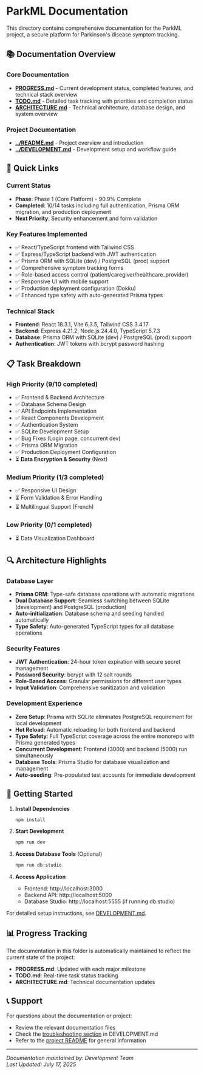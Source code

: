 # ParkML Documentation

This directory contains comprehensive documentation for the ParkML project, a secure platform for Parkinson's disease symptom tracking.

## 📚 Documentation Overview

### Core Documentation
- **[PROGRESS.md](./PROGRESS.md)** - Current development status, completed features, and technical stack overview
- **[TODO.md](./TODO.md)** - Detailed task tracking with priorities and completion status
- **[ARCHITECTURE.md](./ARCHITECTURE.md)** - Technical architecture, database design, and system overview

### Project Documentation
- **[../README.md](../README.md)** - Project overview and introduction
- **[../DEVELOPMENT.md](../DEVELOPMENT.md)** - Development setup and workflow guide

## 🎯 Quick Links

### Current Status
- **Phase**: Phase 1 (Core Platform) - 90.9% Complete
- **Completed**: 10/14 tasks including full authentication, Prisma ORM migration, and production deployment
- **Next Priority**: Security enhancement and form validation

### Key Features Implemented
- ✅ React/TypeScript frontend with Tailwind CSS
- ✅ Express/TypeScript backend with JWT authentication
- ✅ Prisma ORM with SQLite (dev) / PostgreSQL (prod) support
- ✅ Comprehensive symptom tracking forms
- ✅ Role-based access control (patient/caregiver/healthcare_provider)
- ✅ Responsive UI with mobile support
- ✅ Production deployment configuration (Dokku)
- ✅ Enhanced type safety with auto-generated Prisma types

### Technical Stack
- **Frontend**: React 18.3.1, Vite 6.3.5, Tailwind CSS 3.4.17
- **Backend**: Express 4.21.2, Node.js 24.4.0, TypeScript 5.7.3
- **Database**: Prisma ORM with SQLite (dev) / PostgreSQL (prod) support
- **Authentication**: JWT tokens with bcrypt password hashing

## 📋 Task Breakdown

### High Priority (9/10 completed)
- ✅ Frontend & Backend Architecture
- ✅ Database Schema Design
- ✅ API Endpoints Implementation
- ✅ React Components Development
- ✅ Authentication System
- ✅ SQLite Development Setup
- ✅ Bug Fixes (Login page, concurrent dev)
- ✅ Prisma ORM Migration
- ✅ Production Deployment Configuration
- ⏳ **Data Encryption & Security** (Next)

### Medium Priority (1/3 completed)
- ✅ Responsive UI Design
- ⏳ Form Validation & Error Handling
- ⏳ Multilingual Support (French)

### Low Priority (0/1 completed)
- ⏳ Data Visualization Dashboard

## 🔍 Architecture Highlights

### Database Layer
- **Prisma ORM**: Type-safe database operations with automatic migrations
- **Dual Database Support**: Seamless switching between SQLite (development) and PostgreSQL (production)
- **Auto-initialization**: Database schema and seeding handled automatically
- **Type Safety**: Auto-generated TypeScript types for all database operations

### Security Features
- **JWT Authentication**: 24-hour token expiration with secure secret management
- **Password Security**: bcrypt with 12 salt rounds
- **Role-Based Access**: Granular permissions for different user types
- **Input Validation**: Comprehensive sanitization and validation

### Development Experience
- **Zero Setup**: Prisma with SQLite eliminates PostgreSQL requirement for local development
- **Hot Reload**: Automatic reloading for both frontend and backend
- **Type Safety**: Full TypeScript coverage across the entire monorepo with Prisma generated types
- **Concurrent Development**: Frontend (3000) and backend (5000) run simultaneously
- **Database Tools**: Prisma Studio for database visualization and management
- **Auto-seeding**: Pre-populated test accounts for immediate development

## 🚀 Getting Started

1. **Install Dependencies**
   ```bash
   npm install
   ```

2. **Start Development**
   ```bash
   npm run dev
   ```

3. **Access Database Tools** (Optional)
   ```bash
   npm run db:studio
   ```

4. **Access Application**
   - Frontend: http://localhost:3000
   - Backend API: http://localhost:5000
   - Database Studio: http://localhost:5555 (if running db:studio)

For detailed setup instructions, see [DEVELOPMENT.md](../DEVELOPMENT.md).

## 📊 Progress Tracking

The documentation in this folder is automatically maintained to reflect the current state of the project:

- **PROGRESS.md**: Updated with each major milestone
- **TODO.md**: Real-time task status tracking
- **ARCHITECTURE.md**: Technical documentation updates

## 📞 Support

For questions about the documentation or project:
- Review the relevant documentation files
- Check the [troubleshooting section](../DEVELOPMENT.md#troubleshooting) in DEVELOPMENT.md
- Refer to the [project README](../README.md) for general information

---

*Documentation maintained by: Development Team*  
*Last Updated: July 17, 2025*